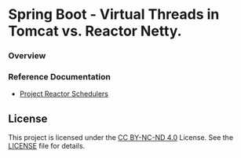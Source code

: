 # Spring Boot - Virtual Threads in Tomcat vs. Reactor Netty.

### Overview



### Reference Documentation

* [Project Reactor Schedulers](https://projectreactor.io/docs/core/release/api/reactor/core/scheduler/Schedulers.html)

## License

This project is licensed under the [CC BY-NC-ND 4.0](https://creativecommons.org/licenses/by-nc-nd/4.0/) License. See the [LICENSE](LICENSE.md) file for details.